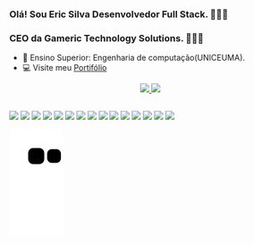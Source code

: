 ### Olá! Sou Eric Silva Desenvolvedor Full Stack. 👩🏽‍💻
### CEO da Gameric Technology Solutions. 🧑🏽‍💼

- 🔭 Ensino Superior: Engenharia de computação(UNICEUMA).
- 💻 Visite meu <a href="https://gamericbusiness.com/eric-silva/" target="_blank">Portifólio</a>
<div align="center">
  <a href="https://github.com/dev-gameric">
  <img height="180em" src="https://github-readme-stats.vercel.app/api?username=dev-gameric&show_icons=true&theme=merko&include_all_commits=true&count_private=true"/>
  <img height="180em" src="https://github-readme-stats.vercel.app/api/top-langs/?username=dev-gameric&layout=compact&langs_count=7&theme=merko"/>
</div>

  ##
 
<div> 
  <a href="https://www.linkedin.com/in/eric-silva-75199a210/" target="_blank"><img src="https://img.shields.io/badge/-LinkedIn-%230077B5?style=for-the-badge&logo=linkedin&logoColor=white"></a> 
 <a href = "mailto:eric.silva.de.souza.93.com@gmail.com"><img src="https://img.shields.io/badge/-Gmail-%23333?style=for-the-badge&logo=gmail&logoColor=white"></a>
 <a href="https://discord.gg/ZgqzrVFFV2" target="_blank"><img src="https://img.shields.io/badge/Discord-7289DA?style=for-the-badge&logo=discord&logoColor=white"></a>
  <a> <img src="https://img.shields.io/badge/JavaScript-F7DF1E?style=for-the-badge&logo=javascript&logoColor=black"></a>
 <a><img src="https://img.shields.io/badge/React-20232A?style=for-the-badge&logo=react&logoColor=61DAFB"></a>
 <a><img src="https://img.shields.io/badge/Flutter-02569B?style=for-the-badge&logo=flutter&logoColor=white"></a>
 <a><img src="https://img.shields.io/badge/spring-%236DB33F.svg?style=for-the-badge&logo=spring&logoColor=white"></a>
 <a><img src="https://img.shields.io/badge/MySQL-00000F?style=for-the-badge&logo=mysql&logoColor=white"></a>
 <a><img src="https://img.shields.io/badge/AWS-000.svg?style=for-the-badge&logo=amazon-aws&logoColor=white"></a>
 <a><img src="https://img.shields.io/badge/Azure-blue?style=for-the-badge&logo=microsoft%20azure&logoColor=blue&labelColor=FFFFFF&link=https%3A%2F%2Fimages.app.goo.gl%2FK7PN1jYJd57x4q7A8"></a>
 <a><img src="https://img.shields.io/badge/node.js-6DA55F?style=for-the-badge&logo=node.js&logoColor=white"></a>
 <a><img src="https://img.shields.io/badge/python-3670A0?style=for-the-badge&logo=python&logoColor=ffdd54"></a>
 <a><img src="https://img.shields.io/badge/java-%23ED8B00.svg?style=for-the-badge&logo=openjdk&logoColor=white"></a>
 <a><img src="https://img.shields.io/badge/HTML5-E34F26?style=for-the-badge&logo=html5&logoColor=white"></a>
 <a><img src="https://img.shields.io/badge/CSS3-1572B6?style=for-the-badge&logo=css3&logoColor=white"></a>
 
  ![snake gif](https://github.com/dev-gameric/dev-gameric/blob/output/github-contribution-grid-snake.svg)

 
</div>
